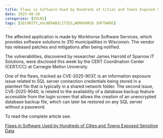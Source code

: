 ```yaml
---
title: Flaws in Software Used by Hundreds of Cities and Towns Exposed Sensitive Data
date: 2025-08-20
categories: [VULNS]
tags: [SECURITY,VULNERABILITIES,WORKHORSE SOFTWARE]
---
```


The affected application is made by Workhorse Software Services, which provides software solutions to 310 municipalities in Wisconsin. The vendor has released patches and mitigations after being notified.

The vulnerabilities, discovered by researcher James Harrold of Sparrow IT Solutions, were disclosed this week by the CERT Coordination Center (CERT/CC) at Carnegie Mellon University. 

One of the flaws, tracked as CVE-2025-9037, is an information exposure issue related to SQL server connection credentials being stored in a plaintext file that is typically in a shared network folder. The second issue, CVE-2025-9040, is related to the availability of a database backup feature accessible from the login screen that allows the creation of an unencrypted database backup file, which can later be restored on any SQL server without a password.

To read the complete article see:

[Flaws in Software Used by Hundreds of Cities and Towns Exposed Sensitive Data](https://www.securityweek.com/flaws-in-software-used-by-hundreds-of-cities-and-towns-exposed-sensitive-data/) 